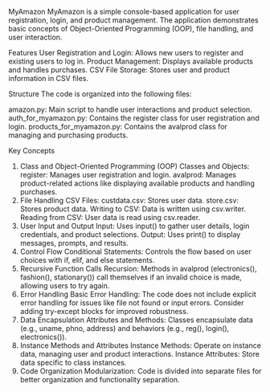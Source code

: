 MyAmazon
MyAmazon is a simple console-based application for user registration, login, and product management. The application demonstrates basic concepts of Object-Oriented Programming (OOP), file handling, and user interaction.

Features
User Registration and Login: Allows new users to register and existing users to log in.
Product Management: Displays available products and handles purchases.
CSV File Storage: Stores user and product information in CSV files.

Structure
The code is organized into the following files:

amazon.py: Main script to handle user interactions and product selection.
auth_for_myamazon.py: Contains the register class for user registration and login.
products_for_myamazon.py: Contains the avalprod class for managing and purchasing products.


Key Concepts
1. Class and Object-Oriented Programming (OOP)
Classes and Objects:
register: Manages user registration and login.
avalprod: Manages product-related actions like displaying available products and handling purchases.
2. File Handling
CSV Files:
custdata.csv: Stores user data.
store.csv: Stores product data.
Writing to CSV: Data is written using csv.writer.
Reading from CSV: User data is read using csv.reader.
3. User Input and Output
Input: Uses input() to gather user details, login credentials, and product selections.
Output: Uses print() to display messages, prompts, and results.
4. Control Flow
Conditional Statements: Controls the flow based on user choices with if, elif, and else statements.
5. Recursive Function Calls
Recursion: Methods in avalprod (electronics(), fashion(), stationary()) call themselves if an invalid choice is made, allowing users to try again.
6. Error Handling
Basic Error Handling: The code does not include explicit error handling for issues like file not found or input errors. Consider adding try-except blocks for improved robustness.
7. Data Encapsulation
Attributes and Methods: Classes encapsulate data (e.g., uname, phno, address) and behaviors (e.g., reg(), login(), electronics()).
8. Instance Methods and Attributes
Instance Methods: Operate on instance data, managing user and product interactions.
Instance Attributes: Store data specific to class instances.
9. Code Organization
Modularization: Code is divided into separate files for better organization and functionality separation.
